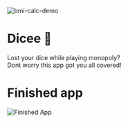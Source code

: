 ![bmi-calc-demo](https://user-images.githubusercontent.com/75779709/124226096-2622ff00-db26-11eb-8334-61ee61d226af.gif)
# Dicee 🎲

Lost your dice while playing monopoly?
<Br>
Dont worry this app got you all covered!
<Br>

# Finished app
![Finished App](https://github.com/londonappbrewery/Images/blob/master/dicee-demo.gif)
